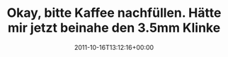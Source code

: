 ---
retweeted: false
source: <a href="https://wiki.ubuntu.com/Gwibber" rel="nofollow">Ubuntu</a>
entities:
  hashtags: []
  symbols: []
  user_mentions: []
  urls: []
display_text_range:
- '0'
- '96'
favorite_count: '0'
id_str: '125559684173266944'
truncated: false
retweet_count: '0'
id: '125559684173266944'
created_at: Sun Oct 16 13:12:16 +0000 2011
favorited: false
full_text: Okay, bitte Kaffee nachfüllen. Hätte mir jetzt beinahe den 3.5mm Klinkenstecker
  ins Ohr gebohrt.
lang: de
tags:
- pesos/twitter
date: '2011-10-16T13:12:16+00:00'
src: https://twitter.com/bascht/status/125559684173266944
original_url: https://twitter.com/bascht/status/125559684173266944
type: twitter_tweet
text: Okay, bitte Kaffee nachfüllen. Hätte mir jetzt beinahe den 3.5mm Klinkenstecker
  ins Ohr gebohrt.
title: Okay, bitte Kaffee nachfüllen. Hätte mir jetzt beinahe den 3.5mm Klinke

---